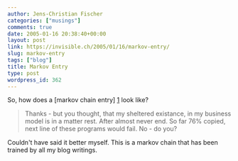 ```yaml
---
author: Jens-Christian Fischer
categories: ["musings"]
comments: true
date: 2005-01-16 20:38:40+00:00
layout: post
link: https://invisible.ch/2005/01/16/markov-entry/
slug: markov-entry
tags: ["blog"]
title: Markov Entry
type: post
wordpress_id: 362
---
```


So, how does a [markov chain entry] [1] look like?
> Thanks - but you thought, that my sheltered existance, in my business 
> model is in a matter rest. After almost never end.
> So far 76% copied, next line of these programs would fail. No - do you?

Couldn't have said it better myself. This is a markov chain that has been trained by all my blog writings. 


[1]: /archives/000361.html
